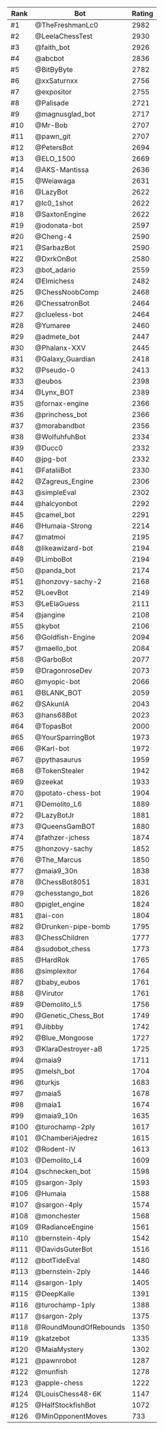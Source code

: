Rank|Bot|Rating
---|---|---
#1|@TheFreshmanLc0|2982
#2|@LeelaChessTest|2930
#3|@faith_bot|2926
#4|@abcbot|2836
#5|@BitByByte|2782
#6|@xxSaturnxx|2756
#7|@expositor|2755
#8|@Palisade|2721
#9|@magnusglad_bot|2717
#10|@Mr-Bob|2707
#11|@pawn_git|2707
#12|@PetersBot|2694
#13|@ELO_1500|2669
#14|@AKS-Mantissa|2636
#15|@Weiawaga|2631
#16|@LazyBot|2622
#17|@lc0_1shot|2622
#18|@SaxtonEngine|2622
#19|@odonata-bot|2597
#20|@Cheng-4|2590
#21|@SarbazBot|2590
#22|@DxrkOnBot|2580
#23|@bot_adario|2559
#24|@Elmichess|2482
#25|@ChessNoobComp|2468
#26|@ChessatronBot|2464
#27|@clueless-bot|2464
#28|@Yumaree|2460
#29|@admete_bot|2447
#30|@Phalanx-XXV|2445
#31|@Galaxy_Guardian|2418
#32|@Pseudo-0|2413
#33|@eubos|2398
#34|@Lynx_BOT|2389
#35|@fornax-engine|2366
#36|@princhess_bot|2366
#37|@morabandbot|2356
#38|@WolfuhfuhBot|2334
#39|@Ducc0|2332
#40|@jpg-bot|2332
#41|@FataliiBot|2330
#42|@Zagreus_Engine|2306
#43|@simpleEval|2302
#44|@halcyonbot|2292
#45|@camel_bot|2291
#46|@Humaia-Strong|2214
#47|@matmoi|2195
#48|@likeawizard-bot|2194
#49|@LimboBot|2194
#50|@panda_bot|2174
#51|@honzovy-sachy-2|2168
#52|@LoevBot|2149
#53|@LeElaGuess|2111
#54|@jangine|2108
#55|@kybot|2106
#56|@Goldfish-Engine|2094
#57|@maello_bot|2084
#58|@GarboBot|2077
#59|@DragonroseDev|2073
#60|@myopic-bot|2066
#61|@BLANK_BOT|2059
#62|@SAkunIA|2043
#63|@hans68Bot|2023
#64|@TopasBot|2000
#65|@YourSparringBot|1973
#66|@Karl-bot|1972
#67|@pythasaurus|1959
#68|@TokenStealer|1942
#69|@zeekat|1933
#70|@potato-chess-bot|1904
#71|@Demolito_L6|1889
#72|@LazyBotJr|1881
#73|@QueensGamBOT|1880
#74|@fathzer-jchess|1874
#75|@honzovy-sachy|1852
#76|@The_Marcus|1850
#77|@maia9_30n|1838
#78|@ChessBot8051|1831
#79|@chesstango_bot|1826
#80|@piglet_engine|1824
#81|@ai-con|1804
#82|@Drunken-pipe-bomb|1795
#83|@ChessChildren|1777
#84|@sudobot_chess|1773
#85|@HardRok|1765
#86|@simplexitor|1764
#87|@baby_eubos|1761
#88|@Virutor|1761
#89|@Demolito_L5|1756
#90|@Genetic_Chess_Bot|1749
#91|@Jibbby|1742
#92|@Blue_Mongoose|1727
#93|@KlaraDestroyer-aB|1725
#94|@maia9|1711
#95|@melsh_bot|1704
#96|@turkjs|1683
#97|@maia5|1678
#98|@maia1|1674
#99|@maia9_10n|1635
#100|@turochamp-2ply|1617
#101|@ChamberiAjedrez|1615
#102|@Rodent-IV|1613
#103|@Demolito_L4|1609
#104|@schnecken_bot|1598
#105|@sargon-3ply|1593
#106|@Humaia|1588
#107|@sargon-4ply|1574
#108|@monchester|1568
#109|@RadianceEngine|1561
#110|@bernstein-4ply|1542
#111|@DavidsGuterBot|1516
#112|@botTideEval|1480
#113|@bernstein-2ply|1446
#114|@sargon-1ply|1405
#115|@DeepKalle|1391
#116|@turochamp-1ply|1388
#117|@sargon-2ply|1375
#118|@RoundMoundOfRebounds|1350
#119|@katzebot|1335
#120|@MaiaMystery|1302
#121|@pawnrobot|1287
#122|@munfish|1278
#123|@apple-chess|1222
#124|@LouisChess48-6K|1147
#125|@HalfStockfishBot|1072
#126|@MinOpponentMoves|733
